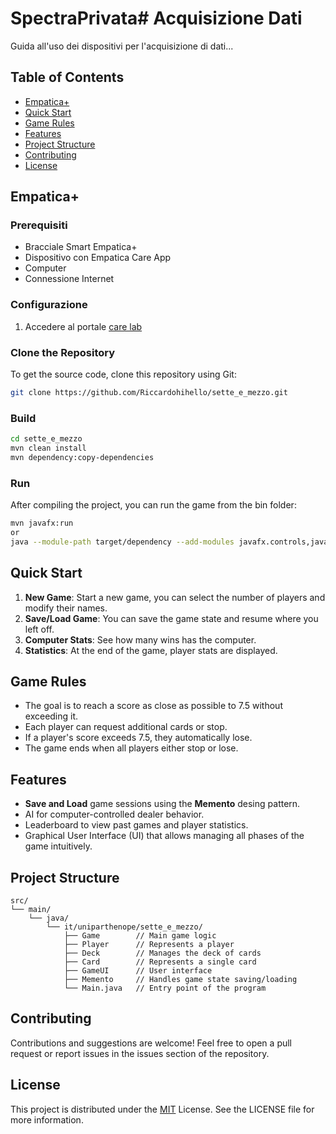 # SpectraPrivata# Acquisizione Dati 
Guida all'uso dei dispositivi per l'acquisizione di dati...

## Table of Contents

- [Empatica+ ](#empatica+)
- [Quick Start](#quick-start)
- [Game Rules](#game-rules)
- [Features](#features)
- [Project Structure](#project-structure)
- [Contributing](#contributing)
- [License](#license)




## Empatica+

### Prerequisiti

- Bracciale Smart Empatica+
- Dispositivo con Empatica Care App
- Computer
- Connessione Internet

### Configurazione
1. Accedere al portale [care lab]()

### Clone the Repository

To get the source code, clone this repository using Git:

```bash
git clone https://github.com/Riccardohihello/sette_e_mezzo.git
```

### Build
```bash
cd sette_e_mezzo
mvn clean install
mvn dependency:copy-dependencies
```
### Run

After compiling the project, you can run the game from the bin folder:
``` bash
mvn javafx:run
or
java --module-path target/dependency --add-modules javafx.controls,javafx.fxml -cp target/sette_e_mezzo-1.0-SNAPSHOT.jar it.uniparthenope.sette_e_mezzo.Main
```

## Quick Start
1. **New Game**: Start a new game, you can select the number of players and modify their names.
2. **Save/Load Game**: You can save the game state and resume where you left off.
3. **Computer Stats**: See how many wins has the computer.
4. **Statistics**: At the end of the game, player stats are displayed.

## Game Rules
- The goal is to reach a score as close as possible to 7.5 without exceeding it.
- Each player can request additional cards or stop.
- If a player's score exceeds 7.5, they automatically lose.
- The game ends when all players either stop or lose.

## Features
- **Save and Load** game sessions using the **Memento** desing pattern.
- AI for computer-controlled dealer behavior.
- Leaderboard to view past games and player statistics.
- Graphical User Interface (UI) that allows managing all phases of the game intuitively.

## Project Structure

``` less
src/
└── main/
    └── java/
        └── it/uniparthenope/sette_e_mezzo/
            ├── Game        // Main game logic
            ├── Player      // Represents a player
            ├── Deck        // Manages the deck of cards
            ├── Card        // Represents a single card
            ├── GameUI      // User interface
            ├── Memento     // Handles game state saving/loading
            └── Main.java   // Entry point of the program

```
## Contributing

Contributions and suggestions are welcome! Feel free to open a pull request or report issues in the issues section of the repository.

## License

This project is distributed under the [MIT](https://choosealicense.com/licenses/mit/) License. See the LICENSE file for more information.

